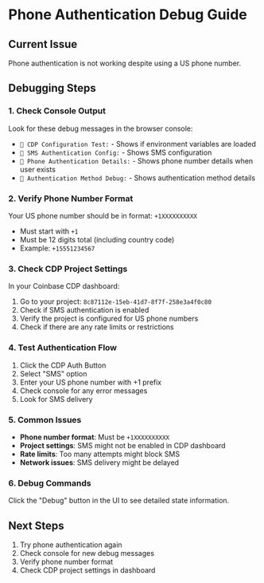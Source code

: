 # Phone Authentication Debug Guide

## Current Issue
Phone authentication is not working despite using a US phone number.

## Debugging Steps

### 1. Check Console Output
Look for these debug messages in the browser console:
- `🧪 CDP Configuration Test:` - Shows if environment variables are loaded
- `📱 SMS Authentication Config:` - Shows SMS configuration
- `📱 Phone Authentication Details:` - Shows phone number details when user exists
- `🔐 Authentication Method Debug:` - Shows authentication method details

### 2. Verify Phone Number Format
Your US phone number should be in format: `+1XXXXXXXXXX`
- Must start with `+1`
- Must be 12 digits total (including country code)
- Example: `+15551234567`

### 3. Check CDP Project Settings
In your Coinbase CDP dashboard:
1. Go to your project: `8c87112e-15eb-41d7-8f7f-258e3a4f0c80`
2. Check if SMS authentication is enabled
3. Verify the project is configured for US phone numbers
4. Check if there are any rate limits or restrictions

### 4. Test Authentication Flow
1. Click the CDP Auth Button
2. Select "SMS" option
3. Enter your US phone number with +1 prefix
4. Check console for any error messages
5. Look for SMS delivery

### 5. Common Issues
- **Phone number format**: Must be `+1XXXXXXXXXX`
- **Project settings**: SMS might not be enabled in CDP dashboard
- **Rate limits**: Too many attempts might block SMS
- **Network issues**: SMS delivery might be delayed

### 6. Debug Commands
Click the "Debug" button in the UI to see detailed state information.

## Next Steps
1. Try phone authentication again
2. Check console for new debug messages
3. Verify phone number format
4. Check CDP project settings in dashboard
